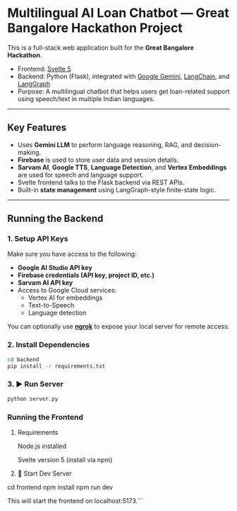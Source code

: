 # Multilingual AI Loan Chatbot — Great Bangalore Hackathon Project

This is a full-stack web application built for the **Great Bangalore Hackathon**.

- Frontend: [Svelte 5](https://svelte.dev/)
- Backend: Python (Flask), integrated with [Google Gemini](https://ai.google.dev/), [LangChain](https://www.langchain.com/), and [LangGraph](https://www.langchain.com/langgraph)
- Purpose: A multilingual chatbot that helps users get loan-related support using speech/text in multiple Indian languages.

---

##  Key Features

- Uses **Gemini LLM** to perform language reasoning, RAG, and decision-making.
- **Firebase** is used to store user data and session details.
- **Sarvam AI**, **Google TTS**, **Language Detection**, and **Vertex Embeddings** are used for speech and language support.
- Svelte frontend talks to the Flask backend via REST APIs.
- Built-in **state management** using LangGraph-style finite-state logic.

---

## Running the Backend

### 1. Setup API Keys

Make sure you have access to the following:
- **Google AI Studio API key**
- **Firebase credentials (API key, project ID, etc.)**
- **Sarvam AI API key**
- Access to Google Cloud services:
  - Vertex AI for embeddings
  - Text-to-Speech
  - Language detection

You can optionally use **[ngrok](https://ngrok.com/)** to expose your local server for remote access.

### 2. Install Dependencies

```bash
cd backend
pip install -r requirements.txt
```
### 3. ▶️ Run Server

```bash
python server.py
```

### Running the Frontend

1. Requirements

    Node.js installed

    Svelte version 5 (install via npm)

2. 🚀 Start Dev Server

cd frontend
npm install
npm run dev

This will start the frontend on localhost:5173.```